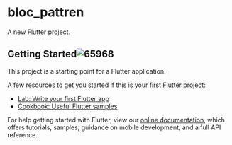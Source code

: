 # bloc_pattren

A new Flutter project.

## Getting Started![65968](https://user-images.githubusercontent.com/61588132/158932773-a81c764b-fe0a-4d84-946d-03985f343849.png)


This project is a starting point for a Flutter application.

A few resources to get you started if this is your first Flutter project:

- [Lab: Write your first Flutter app](https://flutter.dev/docs/get-started/codelab)
- [Cookbook: Useful Flutter samples](https://flutter.dev/docs/cookbook)

For help getting started with Flutter, view our
[online documentation](https://flutter.dev/docs), which offers tutorials,
samples, guidance on mobile development, and a full API reference.
